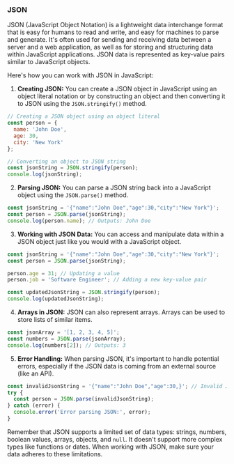 ### JSON

JSON (JavaScript Object Notation) is a lightweight data interchange format that is easy for humans to read and write, and easy for machines to parse and generate. It's often used for sending and receiving data between a server and a web application, as well as for storing and structuring data within JavaScript applications. JSON data is represented as key-value pairs similar to JavaScript objects.

Here's how you can work with JSON in JavaScript:

1. **Creating JSON:**
You can create a JSON object in JavaScript using an object literal notation or by constructing an object and then converting it to JSON using the `JSON.stringify()` method.

```javascript
// Creating a JSON object using an object literal
const person = {
  name: 'John Doe',
  age: 30,
  city: 'New York'
};

// Converting an object to JSON string
const jsonString = JSON.stringify(person);
console.log(jsonString);
```

2. **Parsing JSON:**
You can parse a JSON string back into a JavaScript object using the `JSON.parse()` method.

```javascript
const jsonString = '{"name":"John Doe","age":30,"city":"New York"}';
const person = JSON.parse(jsonString);
console.log(person.name); // Outputs: John Doe
```

3. **Working with JSON Data:**
You can access and manipulate data within a JSON object just like you would with a JavaScript object.

```javascript
const jsonString = '{"name":"John Doe","age":30,"city":"New York"}';
const person = JSON.parse(jsonString);

person.age = 31; // Updating a value
person.job = 'Software Engineer'; // Adding a new key-value pair

const updatedJsonString = JSON.stringify(person);
console.log(updatedJsonString);
```

4. **Arrays in JSON:**
JSON can also represent arrays. Arrays can be used to store lists of similar items.

```javascript
const jsonArray = '[1, 2, 3, 4, 5]';
const numbers = JSON.parse(jsonArray);
console.log(numbers[2]); // Outputs: 3
```

5. **Error Handling:**
When parsing JSON, it's important to handle potential errors, especially if the JSON data is coming from an external source (like an API).

```javascript
const invalidJsonString = '{"name":"John Doe","age":30,}'; // Invalid JSON
try {
  const person = JSON.parse(invalidJsonString);
} catch (error) {
  console.error('Error parsing JSON:', error);
}
```

Remember that JSON supports a limited set of data types: strings, numbers, boolean values, arrays, objects, and `null`. It doesn't support more complex types like functions or dates. When working with JSON, make sure your data adheres to these limitations.